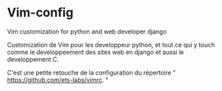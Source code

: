 # Vim-config
Vim customization for python and web developer django

Customization de Vim pour les developpeur python, et tout ce qui y touch comme 
le developpeement des sites web en django et aussi le developpement C.

C'est une petite retouche de la configuration
du répertoire " https://github.com/ets-labs/vimrc. "

